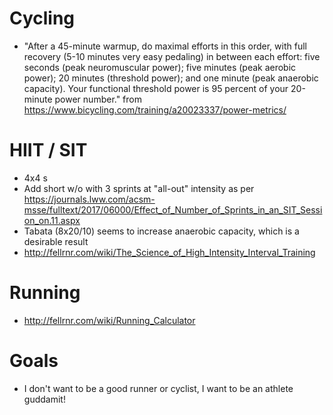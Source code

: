 # Cycling 

* "After a 45-minute warmup, do maximal efforts in this order, with full recovery (5-10 minutes very easy pedaling) in between each effort: five seconds (peak neuromuscular power); five minutes (peak aerobic power); 20 minutes (threshold power); and one minute (peak anaerobic capacity). Your functional threshold power is 95 percent of your 20-minute power number." from https://www.bicycling.com/training/a20023337/power-metrics/

# HIIT / SIT

* 4x4 s
* Add short w/o with 3 sprints at "all-out" intensity as per https://journals.lww.com/acsm-msse/fulltext/2017/06000/Effect_of_Number_of_Sprints_in_an_SIT_Session_on.11.aspx
* Tabata (8x20/10) seems to increase anaerobic capacity, which is a desirable result
* http://fellrnr.com/wiki/The_Science_of_High_Intensity_Interval_Training

# Running 

* http://fellrnr.com/wiki/Running_Calculator

# Goals

* I don't want to be a good runner or cyclist, I want to be an athlete guddamit! 